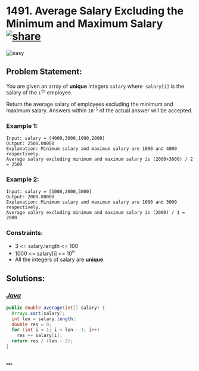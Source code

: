 # 1491. Average Salary Excluding the Minimum and Maximum Salary [![share]](https://leetcode.com/problems/average-salary-excluding-the-minimum-and-maximum-salary)

![easy]

## Problem Statement:

You are given an array of **unique** integers `salary` where` salary[i]` is the salary of the <code>i<sup>th</sup></code> employee.

Return the average salary of employees excluding the minimum and maximum salary. Answers within <code>10<sup>-5</sup></code> of the actual answer will be accepted.

### Example 1:

```
Input: salary = [4000,3000,1000,2000]
Output: 2500.00000
Explanation: Minimum salary and maximum salary are 1000 and 4000 respectively.
Average salary excluding minimum and maximum salary is (2000+3000) / 2 = 2500
```

### Example 2:

```
Input: salary = [1000,2000,3000]
Output: 2000.00000
Explanation: Minimum salary and maximum salary are 1000 and 3000 respectively.
Average salary excluding minimum and maximum salary is (2000) / 1 = 2000
```

### Constraints:

- 3 <= salary.length <= 100
- 1000 <= salary[i] <= 10<sup>6</sup>
- All the integers of salary are **unique**.

## Solutions:

### [_Java_](#)

```java
public double average(int[] salary) {
  Arrays.sort(salary);
  int len = salary.length;
  double res = 0;
  for (int i = 1; i < len - 1; i++)
    res += salary[i];
  return res / (len - 2);
}
```

### [_..._](#)

```

```

<!----------------------------------{ link }--------------------------------->

[share]: https://img.icons8.com/external-anggara-blue-anggara-putra/20/000000/external-share-user-interface-basic-anggara-blue-anggara-putra-2.png
[easy]: https://img.shields.io/badge/Difficulty-Easy-bright.svg
[medium]: https://img.shields.io/badge/Difficulty-Medium-yellow.svg
[hard]: https://img.shields.io/badge/Difficulty-Hard-red.svg
